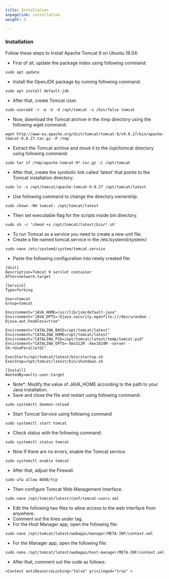 ```yaml
---
title: Installation
onpagelink: installation
weight: 3

---
```


### **Installation**

Follow these steps to Install Apache Tomcat 9 on Ubuntu 18.04:

- First of all, update the package index using following command:
 
 ```
sudo apt update
```

- Install the OpenJDK package by running following command:
 
 ```
sudo apt install default-jdk
```

- After that, create Tomcat User.
 
 ```
sudo useradd -r -m -U -d /opt/tomcat -s /bin/false tomcat
```

- Now, download the Tomcat archive in the /tmp directory using the following wget command:
 
 ```
wget http://www-eu.apache.org/dist/tomcat/tomcat-9/v9.0.27/bin/apache-tomcat-9.0.27.tar.gz -P /tmp
```

- Extract the Tomcat archive and move it to the /opt/tomcat directory using following command:
 
 ```
sudo tar xf /tmp/apache-tomcat-9*.tar.gz -C /opt/tomcat
```

- After that, create the symbolic link called ‘latest’ that points to the Tomcat installation directory:
 
 ```
sudo ln -s /opt/tomcat/apache-tomcat-9.0.27 /opt/tomcat/latest
```

- Use following command to change the directory ownership:
 
 ```
sudo chown -RH tomcat: /opt/tomcat/latest
```

- Then set executable flag for the scripts inside bin directory.
 
 ```
sudo sh -c 'chmod +x /opt/tomcat/latest/bin/*.sh'
```

- To run Tomcat as a service you need to create a new unit file.
- Create a file named tomcat.service in the /etc/systemd/system/:
 
 ```
sudo nano /etc/systemd/system/tomcat.service
```

- Paste the following configuration into newly created file:
 
 ```
[Unit]
Description=Tomcat 9 servlet container
After=network.target

[Service]
Type=forking

User=tomcat
Group=tomcat

Environment="JAVA_HOME=/usr/lib/jvm/default-java"
Environment="JAVA_OPTS=-Djava.security.egd=file:///dev/urandom -Djava.awt.headless=true"

Environment="CATALINA_BASE=/opt/tomcat/latest"
Environment="CATALINA_HOME=/opt/tomcat/latest"
Environment="CATALINA_PID=/opt/tomcat/latest/temp/tomcat.pid"
Environment="CATALINA_OPTS=-Xms512M -Xmx1024M -server -XX:+UseParallelGC"

ExecStart=/opt/tomcat/latest/bin/startup.sh
ExecStop=/opt/tomcat/latest/bin/shutdown.sh

[Install]
WantedBy=multi-user.target
```

- Note\*: Modify the value of JAVA\_HOME according to the path to your Java installation.
- Save and close the file and restart using following command:
 
 ```
sudo systemctl daemon-reload
```

- Start Tomcat Service using following command
 
 ```
sudo systemctl start tomcat
```

- Check status with the following command:
 
 ```
sudo systemctl status tomcat
```

- Now If there are no errors, enable the Tomcat service.
 
 ```
sudo systemctl enable tomcat
```

- After that, adjust the Firewall.
 
 ```
sudo ufw allow 8080/tcp
```

- Then configure Tomcat Web Management Interface.
 
 ```
sudo nano /opt/tomcat/latest/conf/tomcat-users.xml
```

- Edit the following two files to allow access to the web interface from anywhere.
- Comment out the lines under tag.
- For the Host Manager app, open the following file:
 
 ```
sudo nano /opt/tomcat/latest/webapps/manager/META-INF/context.xml
```

- For the Manager app, open the following file:
 
 ```
sudo nano /opt/tomcat/latest/webapps/host-manager/META-INF/context.xml
```

- After that, comment out the code as follows:
 
 `<Context antiResourceLocking="false" privileged="true" >`
